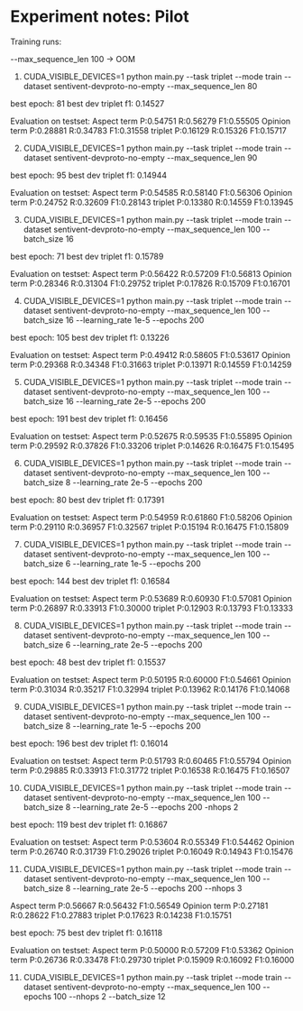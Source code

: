 # Experiment notes: Pilot

Training runs:

--max_sequence_len 100 -> OOM

1. CUDA_VISIBLE_DEVICES=1 python main.py --task triplet --mode train --dataset sentivent-devproto-no-empty --max_sequence_len 80

best epoch: 81	best dev triplet f1: 0.14527

Evaluation on testset:
Aspect term	P:0.54751	R:0.56279	F1:0.55505
Opinion term	P:0.28881	R:0.34783	F1:0.31558
triplet	P:0.16129	R:0.15326	F1:0.15717

2. CUDA_VISIBLE_DEVICES=1 python main.py --task triplet --mode train --dataset sentivent-devproto-no-empty --max_sequence_len 90

best epoch: 95  best dev triplet f1: 0.14944

Evaluation on testset:
Aspect term     P:0.54585       R:0.58140       F1:0.56306
Opinion term    P:0.24752       R:0.32609       F1:0.28143
triplet P:0.13380       R:0.14559       F1:0.13945

3. CUDA_VISIBLE_DEVICES=1 python main.py --task triplet --mode train --dataset sentivent-devproto-no-empty --max_sequence_len 100 --batch_size 16

best epoch: 71  best dev triplet f1: 0.15789

Evaluation on testset:
Aspect term     P:0.56422       R:0.57209       F1:0.56813
Opinion term    P:0.28346       R:0.31304       F1:0.29752
triplet P:0.17826       R:0.15709       F1:0.16701

4. CUDA_VISIBLE_DEVICES=1 python main.py --task triplet --mode train --dataset sentivent-devproto-no-empty --max_sequence_len 100 --batch_size 16 --learning_rate 1e-5 --epochs 200

best epoch: 105 best dev triplet f1: 0.13226

Evaluation on testset:
Aspect term     P:0.49412       R:0.58605       F1:0.53617
Opinion term    P:0.29368       R:0.34348       F1:0.31663
triplet P:0.13971       R:0.14559       F1:0.14259

5. CUDA_VISIBLE_DEVICES=1 python main.py --task triplet --mode train --dataset sentivent-devproto-no-empty --max_sequence_len 100 --batch_size 16 --learning_rate 2e-5 --epochs 200

best epoch: 191 best dev triplet f1: 0.16456

Evaluation on testset:
Aspect term     P:0.52675       R:0.59535       F1:0.55895
Opinion term    P:0.29592       R:0.37826       F1:0.33206
triplet P:0.14626       R:0.16475       F1:0.15495

6. CUDA_VISIBLE_DEVICES=1 python main.py --task triplet --mode train --dataset sentivent-devproto-no-empty --max_sequence_len 100 --batch_size 8 --learning_rate 2e-5 --epochs 200

best epoch: 80  best dev triplet f1: 0.17391

Evaluation on testset:
Aspect term     P:0.54959       R:0.61860       F1:0.58206
Opinion term    P:0.29110       R:0.36957       F1:0.32567
triplet P:0.15194       R:0.16475       F1:0.15809

7. CUDA_VISIBLE_DEVICES=1 python main.py --task triplet --mode train --dataset sentivent-devproto-no-empty --max_sequence_len 100 --batch_size 6 --learning_rate 1e-5 --epochs 200

best epoch: 144 best dev triplet f1: 0.16584


Evaluation on testset:
Aspect term     P:0.53689       R:0.60930       F1:0.57081
Opinion term    P:0.26897       R:0.33913       F1:0.30000
triplet P:0.12903       R:0.13793       F1:0.13333

8.  CUDA_VISIBLE_DEVICES=1 python main.py --task triplet --mode train --dataset sentivent-devproto-no-empty --max_sequence_len 100 --batch_size 6 --learning_rate 2e-5 --epochs 200

best epoch: 48  best dev triplet f1: 0.15537


Evaluation on testset:
Aspect term     P:0.50195       R:0.60000       F1:0.54661
Opinion term    P:0.31034       R:0.35217       F1:0.32994
triplet P:0.13962       R:0.14176       F1:0.14068

9. CUDA_VISIBLE_DEVICES=1 python main.py --task triplet --mode train --dataset sentivent-devproto-no-empty --max_sequence_len 100 --batch_size 8 --learning_rate 1e-5 --epochs 200 

best epoch: 196 best dev triplet f1: 0.16014

Evaluation on testset:
Aspect term     P:0.51793       R:0.60465       F1:0.55794
Opinion term    P:0.29885       R:0.33913       F1:0.31772
triplet P:0.16538       R:0.16475       F1:0.16507

10. CUDA_VISIBLE_DEVICES=1 python main.py --task triplet --mode train --dataset sentivent-devproto-no-empty --max_sequence_len 100 --batch_size 8 --learning_rate 2e-5 --epochs 200 -nhops 2

best epoch: 119 best dev triplet f1: 0.16867


Evaluation on testset:
Aspect term     P:0.53604       R:0.55349       F1:0.54462
Opinion term    P:0.26740       R:0.31739       F1:0.29026
triplet P:0.16049       R:0.14943       F1:0.15476

11. CUDA_VISIBLE_DEVICES=1 python main.py --task triplet --mode train --dataset sentivent-devproto-no-empty --max_sequence_len 100 --batch_size 8 --learning_rate 2e-5 --epochs 200 --nhops 3

Aspect term     P:0.56667       R:0.56432       F1:0.56549
Opinion term    P:0.27181       R:0.28622       F1:0.27883
triplet P:0.17623       R:0.14238       F1:0.15751

best epoch: 75  best dev triplet f1: 0.16118


Evaluation on testset:
Aspect term     P:0.50000       R:0.57209       F1:0.53362
Opinion term    P:0.26736       R:0.33478       F1:0.29730
triplet P:0.15909       R:0.16092       F1:0.16000

11. CUDA_VISIBLE_DEVICES=1 python main.py --task triplet --mode train --dataset sentivent-devproto-no-empty --max_sequence_len 100 --epochs 100 --nhops 2 --batch_size 12

